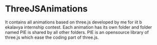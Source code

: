 # ThreeJSAnimations
It contains all animations based on three.js developed by me for iit b ekalavya internship contest.
Each animation has its own folder and folder named PIE is shared by all other folders.
PIE is an opensource library of three.js which ease the coding part of three.js.
